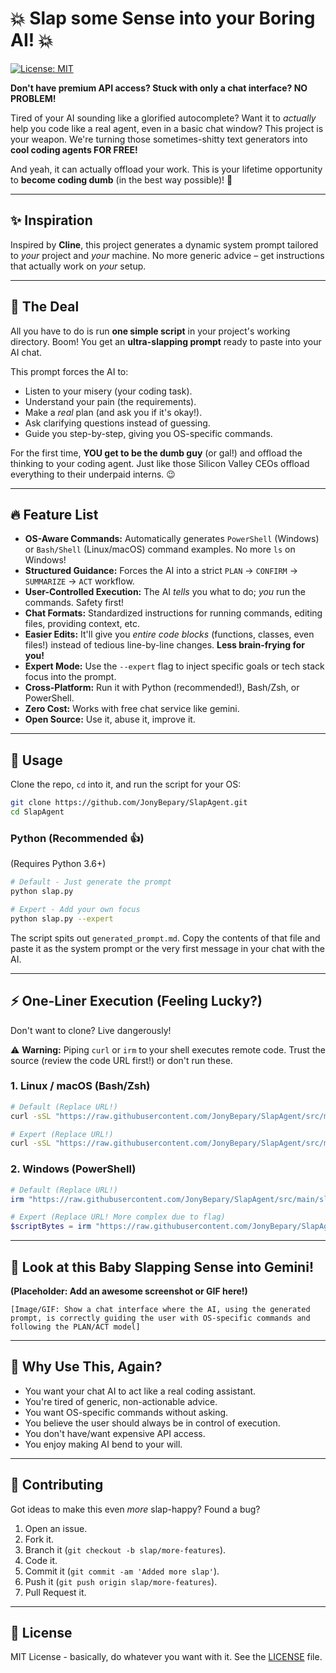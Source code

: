 # 💥 Slap some Sense into your Boring AI! 💥

[![License: MIT](https://img.shields.io/badge/License-MIT-yellow.svg)](https://opensource.org/licenses/MIT) <!-- Replace with your actual license badge -->

**Don't have premium API access? Stuck with only a chat interface? NO PROBLEM!**

Tired of your AI sounding like a glorified autocomplete? Want it to *actually* help you code like a real agent, even in a basic chat window? This project is your weapon. We're turning those sometimes-shitty text generators into **cool coding agents FOR FREE!**

And yeah, it can actually offload your work. This is your lifetime opportunity to **become coding dumb** (in the best way possible)! 🥳

---

## ✨ Inspiration

Inspired by **Cline**, this project generates a dynamic system prompt tailored to *your* project and *your* machine. No more generic advice – get instructions that actually work on *your* setup.

---

## 🎯 The Deal

All you have to do is run **one simple script** in your project's working directory. Boom! You get an **ultra-slapping prompt** ready to paste into your AI chat.

This prompt forces the AI to:

*   Listen to your misery (your coding task).
*   Understand your pain (the requirements).
*   Make a *real* plan (and ask you if it's okay!).
*   Ask clarifying questions instead of guessing.
*   Guide you step-by-step, giving you OS-specific commands.

For the first time, **YOU get to be the dumb guy** (or gal!) and offload the thinking to your coding agent. Just like those Silicon Valley CEOs offload everything to their underpaid interns. 😉

---

## 🔥 Feature List

*   **OS-Aware Commands:** Automatically generates `PowerShell` (Windows) or `Bash/Shell` (Linux/macOS) command examples. No more `ls` on Windows!
*   **Structured Guidance:** Forces the AI into a strict `PLAN` -> `CONFIRM` -> `SUMMARIZE` -> `ACT` workflow.
*   **User-Controlled Execution:** The AI *tells* you what to do; *you* run the commands. Safety first!
*   **Chat Formats:** Standardized instructions for running commands, editing files, providing context, etc.
*   **Easier Edits:** It'll give you *entire code blocks* (functions, classes, even files!) instead of tedious line-by-line changes. **Less brain-frying for you!**
*   **Expert Mode:** Use the `--expert` flag to inject specific goals or tech stack focus into the prompt.
*   **Cross-Platform:** Run it with Python (recommended!), Bash/Zsh, or PowerShell.
*   **Zero Cost:** Works with free chat service like gemini.
*   **Open Source:** Use it, abuse it, improve it.

---

## 🚀 Usage

Clone the repo, `cd` into it, and run the script for your OS:

```bash
git clone https://github.com/JonyBepary/SlapAgent.git
cd SlapAgent
```

### Python (Recommended 👍)

(Requires Python 3.6+)

```bash
# Default - Just generate the prompt
python slap.py

# Expert - Add your own focus
python slap.py --expert
```

The script spits out `generated_prompt.md`. Copy the contents of that file and paste it as the system prompt or the very first message in your chat with the AI.

---

## ⚡ One-Liner Execution (Feeling Lucky?)

Don't want to clone? Live dangerously!

⚠️ **Warning:** Piping `curl` or `irm` to your shell executes remote code. Trust the source (review the code URL first!) or don't run these.

### 1. Linux / macOS (Bash/Zsh)

```bash
# Default (Replace URL!)
curl -sSL "https://raw.githubusercontent.com/JonyBepary/SlapAgent/src/main/slap.sh" | bash

# Expert (Replace URL!)
curl -sSL "https://raw.githubusercontent.com/JonyBepary/SlapAgent/src/main/slap.sh" | bash -s -- --expert
```

### 2. Windows (PowerShell)

```powershell
# Default (Replace URL!)
irm "https://raw.githubusercontent.com/JonyBepary/SlapAgent/src/main/slap.ps1" | iex

# Expert (Replace URL! More complex due to flag)
$scriptBytes = irm "https://raw.githubusercontent.com/JonyBepary/SlapAgent/src/main/slap.ps1" -UseBasicParsing; $tempScript = New-TemporaryFile -Extension ps1; Set-Content -Path $tempScript.FullName -Value $scriptBytes -AsByteStream; & $tempScript.FullName -Expert; Remove-Item $tempScript.FullName -Force
```

---

## 👀 Look at this Baby Slapping Sense into Gemini!

**(Placeholder: Add an awesome screenshot or GIF here!)**

`[Image/GIF: Show a chat interface where the AI, using the generated prompt, is correctly guiding the user with OS-specific commands and following the PLAN/ACT model]`

---

## 🤔 Why Use This, Again?

*   You want your chat AI to act like a real coding assistant.
*   You're tired of generic, non-actionable advice.
*   You want OS-specific commands without asking.
*   You believe the user should always be in control of execution.
*   You don't have/want expensive API access.
*   You enjoy making AI bend to your will.

---

## 🤝 Contributing

Got ideas to make this even *more* slap-happy? Found a bug?

1.  Open an issue.
2.  Fork it.
3.  Branch it (`git checkout -b slap/more-features`).
4.  Code it.
5.  Commit it (`git commit -am 'Added more slap'`).
6.  Push it (`git push origin slap/more-features`).
7.  Pull Request it.

---

## 📜 License

MIT License - basically, do whatever you want with it. See the [LICENSE](LICENSE) file. <!-- Make sure you have a LICENSE file -->
